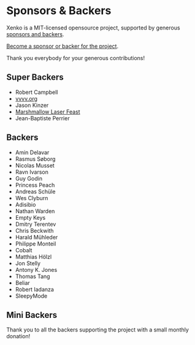 Sponsors & Backers
==================

Xenko is a MIT-licensed opensource project, supported by generous [sponsors and backers](https://github.com/xenko3d/xenko/blob/master/BACKERS.md).

[Become a sponsor or backer for the project](https://www.patreon.com/xenko).

Thank you everybody for your generous contributions!

## Super Backers

* Robert Campbell
* [vvvv.org](https://vvvv.org/)
* Jason Kinzer
* [Marshmallow Laser Feast](http://www.marshmallowlaserfeast.com/)
* Jean-Baptiste Perrier

## Backers

* Amin Delavar
* Rasmus Søborg
* Nicolas Musset
* Ravn Ivarson
* Guy Godin
* Princess Peach
* Andreas Schüle
* Wes Clyburn
* Adisibio
* Nathan Warden
* Empty Keys
* Dmitry Terentev
* Chris Beckwith
* Harald Mühleder
* Philippe Monteil
* Cobalt
* Matthias Hölzl
* Jon Stelly
* Antony K. Jones
* Thomas Tang
* Beliar
* Robert Iadanza
* SleepyMode

## Mini Backers

Thank you to all the backers supporting the project with a small monthly donation!

